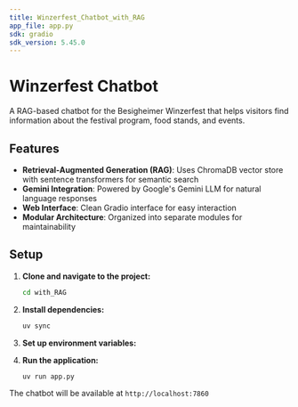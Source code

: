 ```yaml
---
title: Winzerfest_Chatbot_with_RAG
app_file: app.py
sdk: gradio
sdk_version: 5.45.0
---
```

# Winzerfest Chatbot

A RAG-based chatbot for the Besigheimer Winzerfest that helps visitors find information about the festival program, food stands, and events.

## Features

- **Retrieval-Augmented Generation (RAG)**: Uses ChromaDB vector store with sentence transformers for semantic search
- **Gemini Integration**: Powered by Google's Gemini LLM for natural language responses
- **Web Interface**: Clean Gradio interface for easy interaction
- **Modular Architecture**: Organized into separate modules for maintainability

## Setup

1. **Clone and navigate to the project:**
   ```bash
   cd with_RAG
   ```

2. **Install dependencies:**
   ```bash
   uv sync
   ```

3. **Set up environment variables:**

4. **Run the application:**
   ```bash
   uv run app.py
   ```

The chatbot will be available at `http://localhost:7860`

